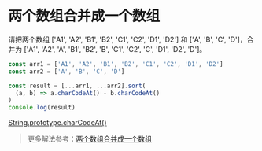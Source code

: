 # 两个数组合并成一个数组

请把两个数组 ['A1', 'A2', 'B1', 'B2', 'C1', 'C2', 'D1', 'D2'] 和 ['A', 'B', 'C', 'D']，合并为 ['A1', 'A2', 'A', 'B1', 'B2', 'B', 'C1', 'C2', 'C', 'D1', 'D2', 'D']。

```js
const arr1 = ['A1', 'A2', 'B1', 'B2', 'C1', 'C2', 'D1', 'D2']
const arr2 = ['A', 'B', 'C', 'D']

const result = [...arr1, ...arr2].sort(
  (a, b) => a.charCodeAt() - b.charCodeAt()
)
console.log(result)
```

[String.prototype.charCodeAt()](https://developer.mozilla.org/zh-CN/docs/Web/JavaScript/Reference/Global_Objects/String/charCodeAt)

> 更多解法参考：[两个数组合并成一个数组](https://github.com/Advanced-Frontend/Daily-Interview-Question/issues/39)
